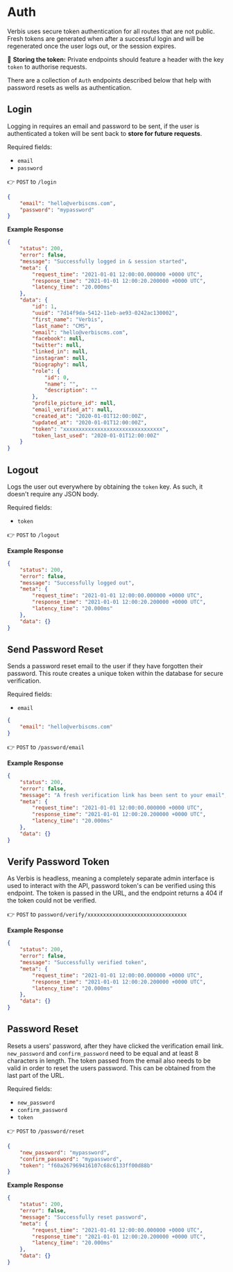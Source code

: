 # Auth

Verbis uses secure token authentication for all routes that are not public. Fresh tokens are generated when after a
successful login and will be regenerated once the user logs out, or the session expires.

📢 **Storing the token:** Private endpoints should feature a header with the key `token` to authorise requests.

There are a collection of `Auth` endpoints described below that help with password resets as wells as authentication.

## Login

Logging in requires an email and password to be sent, if the user is authenticated a token will be sent back to **store
for future requests**.

Required fields:
- `email`
- `password`

👉 `POST` to `/login`

```json
{
	"email": "hello@verbiscms.com",
	"password": "mypassword"
}
```

**Example Response**

```json
{
	"status": 200,
	"error": false,
	"message": "Successfully logged in & session started",
	"meta": {
		"request_time": "2021-01-01 12:00:00.000000 +0000 UTC",
		"response_time": "2021-01-01 12:00:20.200000 +0000 UTC",
		"latency_time": "20.000ms"
	},
	"data": {
		"id": 1,
		"uuid": "7d14f9da-5412-11eb-ae93-0242ac130002",
		"first_name": "Verbis",
		"last_name": "CMS",
		"email": "hello@verbiscms.com",
		"facebook": null,
		"twitter": null,
		"linked_in": null,
		"instagram": null,
		"biography": null,
		"role": {
			"id": 0,
			"name": "",
			"description": ""
		},
		"profile_picture_id": null,
		"email_verified_at": null,
		"created_at": "2020-01-01T12:00:00Z",
		"updated_at": "2020-01-01T12:00:00Z",
		"token": "xxxxxxxxxxxxxxxxxxxxxxxxxxxxxxxx",
		"token_last_used": "2020-01-01T12:00:00Z"
	}
}
```

## Logout

Logs the user out everywhere by obtaining the `token` key. As such, it doesn't require any JSON body.

Required fields:
- `token`

👉 `POST` to `/logout`

**Example Response**

```json
{
	"status": 200,
	"error": false,
	"message": "Successfully logged out",
	"meta": {
		"request_time": "2021-01-01 12:00:00.000000 +0000 UTC",
		"response_time": "2021-01-01 12:00:20.200000 +0000 UTC",
		"latency_time": "20.000ms"
	},
	"data": {}
}
```



## Send Password Reset

Sends a password reset email to the user if they have forgotten their password. This route creates a unique token within
the database for secure verification.

Required fields:
- `email`

```json
{
	"email": "hello@verbiscms.com"
}
```

👉 `POST` to `/password/email`

**Example Response**

```json
{
	"status": 200,
	"error": false,
	"message": "A fresh verification link has been sent to your email",
	"meta": {
		"request_time": "2021-01-01 12:00:00.000000 +0000 UTC",
		"response_time": "2021-01-01 12:00:20.200000 +0000 UTC",
		"latency_time": "20.000ms"
	},
	"data": {}
}
```

## Verify Password Token

As Verbis is headless, meaning a completely separate admin interface is used to interact with the API, password token's
can be verified using this endpoint. The token is passed in the URL, and the endpoint returns a 404 if the token could
not be verified.

👉 `POST` to `password/verify/xxxxxxxxxxxxxxxxxxxxxxxxxxxxxxxx`

**Example Response**

```json
{
	"status": 200,
	"error": false,
	"message": "Successfully verified token",
	"meta": {
		"request_time": "2021-01-01 12:00:00.000000 +0000 UTC",
		"response_time": "2021-01-01 12:00:20.200000 +0000 UTC",
		"latency_time": "20.000ms"
	},
	"data": {}
}
```

## Password Reset

Resets a users' password, after they have clicked the verification email link. `new_password` and `confirm_password`
need to be equal and at least 8 characters in length. The token passed from the email also needs to be valid in order to
reset the users password. This can be obtained from the last part of the URL.

Required fields:
- `new_password`
- `confirm_password`
- `token`

👉 `POST` to `/password/reset`

```json
{
	"new_password": "mypassword",
	"confirm_password": "mypassword",
	"token": "f60a267969416107c68c6133ff00d88b"
}
```

**Example Response**

```json
{
	"status": 200,
	"error": false,
	"message": "Successfully reset password",
	"meta": {
		"request_time": "2021-01-01 12:00:00.000000 +0000 UTC",
		"response_time": "2021-01-01 12:00:20.200000 +0000 UTC",
		"latency_time": "20.000ms"
	},
	"data": {}
}
```
